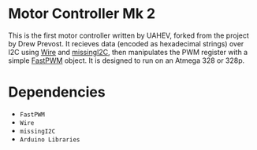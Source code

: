 # Motor Controller Mk 2

This is the first motor controller written by UAHEV, forked from the project by Drew Prevost. It recieves data (encoded as hexadecimal strings) over I2C using [Wire](https://www.arduino.cc/en/reference/wire "Wire") and [missingI2C](https://github.com/UAHEV/missingI2C "missingI2C"), then manipulates the PWM register with a simple [FastPWM](https://github.com/UAHEV/FastPWM "FastPWM") object. It is designed to run on an Atmega 328 or 328p. 

# Dependencies
- `FastPWM`
- `Wire`
- `missingI2C`
- `Arduino Libraries`
